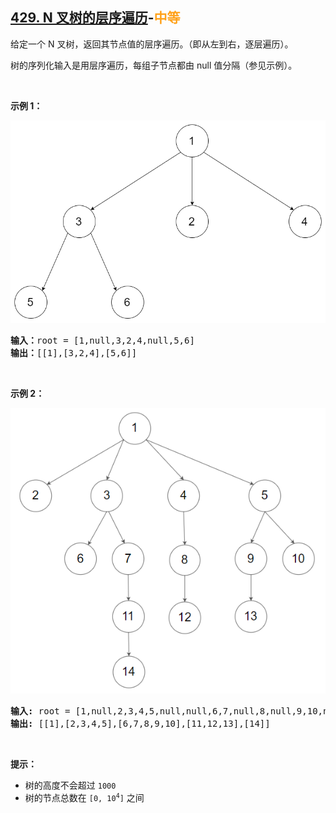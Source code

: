 ## [429. N 叉树的层序遍历](https://leetcode-cn.com/problems/n-ary-tree-level-order-traversal/)-<font color=#FFA119>中等</font>

给定一个 N 叉树，返回其节点值的层序遍历。（即从左到右，逐层遍历）。

树的序列化输入是用层序遍历，每组子节点都由 null 值分隔（参见示例）。 <br>

<br>

**示例 1：**

![](../resources/img/429.N叉树的层序遍历-1.png)
<pre>
<b>输入：</b>root = [1,null,3,2,4,null,5,6]
<b>输出：</b>[[1],[3,2,4],[5,6]]
</pre>

<br>

**示例 2：**

![](../resources/img/429.N叉树的层序遍历-2.png)
<pre>
<b>输入:</b> root = [1,null,2,3,4,5,null,null,6,7,null,8,null,9,10,null,null,11,null,12,null,13,null,null,14]
<b>输出:</b> [[1],[2,3,4,5],[6,7,8,9,10],[11,12,13],[14]]
</pre>

<br>

**提示：**

- 树的高度不会超过 `1000`
- 树的节点总数在 <code>[0, 10<sup>4</sup>]</code> 之间